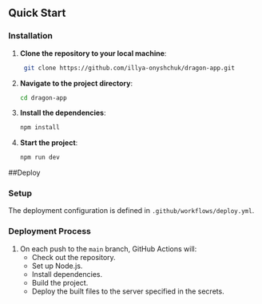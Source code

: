 ## Quick Start

### Installation

1. **Clone the repository to your local machine**:

    ```bash
     git clone https://github.com/illya-onyshchuk/dragon-app.git
    ```

2. **Navigate to the project directory**:
    ```bash
    cd dragon-app
    ```

3. **Install the dependencies**:
    ```bash
    npm install
    ```
  
4. **Start the project**:
    ```bash
    npm run dev
    ```
   
##Deploy

### Setup

The deployment configuration is defined in `.github/workflows/deploy.yml`.

### Deployment Process

1. On each push to the `main` branch, GitHub Actions will:
   - Check out the repository.
   - Set up Node.js.
   - Install dependencies.
   - Build the project.
   - Deploy the built files to the server specified in the secrets.
